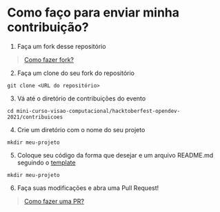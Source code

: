 # Como faço para enviar minha contribuição?

1. Faça um fork desse repositório
> [Como fazer fork?](https://docs.github.com/pt/get-started/quickstart/fork-a-repo)

2. Faça um clone do seu fork do repositório 
```
git clone <URL do repositório>
```

3. Vá até o diretório de contribuições do evento
```
cd mini-curso-visao-computacional/hacktoberfest-opendev-2021/contribuicoes
```

4. Crie um diretório com o nome do seu projeto
```
mkdir meu-projeto
```

5. Coloque seu código da forma que desejar e um arquivo README.md seguindo o [template](./template.md)
```
mkdir meu-projeto
```

6. Faça suas modificações e abra uma Pull Request!
> [Como fazer uma PR?](https://docs.github.com/pt/github/collaborating-with-pull-requests/proposing-changes-to-your-work-with-pull-requests/creating-a-pull-request)  